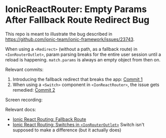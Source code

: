 # IonicReactRouter: Empty Params After Fallback Route Redirect Bug

This repo is meant to illustrate the bug described in https://github.com/ionic-team/ionic-framework/issues/23743.

When using a `<Redirect>` (without a path, as a fallback route) in `<IonRouterOutlet>`, param parsing breaks for the entire user session until a reload is happening.
`match.params` is always an empty object from then on.

Relevant commits:
1) Introducing the fallback redirect that breaks the app: [Commit 1](https://github.com/thomasklemm/IonicReactRouterEmptyParams/commit/69ea32a447fd80042fd243e3e6359add5d0f807b)
2) When using a `<Switch>` component in `<IonReactRouter>`, the issue gets remedied: [Commit 2](https://github.com/thomasklemm/IonicReactRouterEmptyParams/commit/a6f7fe368e5aab274975151ede41b83aa3e80114)

Screen recording:


Relevant docs:
- [Ionic React Routing: Fallback Route](https://ionicframework.com/docs/react/navigation#fallback-route)
- [Ionic React Routing: Switches in `<IonRouterOutlet>`](https://ionicframework.com/docs/react/navigation#switches-in-ionrouteroutlet)
  Switch isn't supposed to make a difference (but it actually does)
